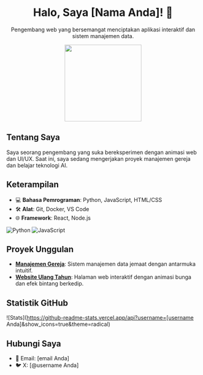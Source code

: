 <div align="center">
  <h1>Halo, Saya [Nama Anda]! 🌸</h1>
  <p>Pengembang web yang bersemangat menciptakan aplikasi interaktif dan sistem manajemen data.</p>
  <img src="https://media.giphy.com/media/3o7btPCcdNniyf0ArS/giphy.gif" width="200"/>
</div>

## Tentang Saya
Saya seorang pengembang yang suka bereksperimen dengan animasi web dan UI/UX. Saat ini, saya sedang mengerjakan proyek manajemen gereja dan belajar teknologi AI.

## Keterampilan
- 💻 **Bahasa Pemrograman**: Python, JavaScript, HTML/CSS
- 🛠 **Alat**: Git, Docker, VS Code
- 🌐 **Framework**: React, Node.js

![Python](https://img.shields.io/badge/-Python-3776AB?style=flat&logo=python)
![JavaScript](https://img.shields.io/badge/-JavaScript-F7DF1E?style=flat&logo=javascript)

## Proyek Unggulan
- **[Manajemen Gereja](https://github.com/username/repo)**: Sistem manajemen data jemaat dengan antarmuka intuitif.
- **[Website Ulang Tahun](https://github.com/username/repo)**: Halaman web interaktif dengan animasi bunga dan efek bintang berkedip.

## Statistik GitHub
![Stats](https://github-readme-stats.vercel.app/api?username=[username Anda]&show_icons=true&theme=radical)

## Hubungi Saya
- 📧 Email: [email Anda]
- 🐦 X: [@username Anda]
